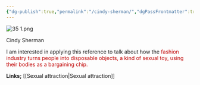 ```yaml
---
{"dg-publish":true,"permalink":"/cindy-sherman/","dgPassFrontmatter":true}
---
```



![35 1.png](/img/user/35%201.png)

Cindy Sherman

I am interested in applying this reference to talk about how the <span style="color:rgb(192, 0, 0)">fashion industry turns people into disposable objects, a kind of sexual toy, using their bodies as a bargaining chip.</span>

**Links;** [[Sexual attraction\|Sexual attraction]]

